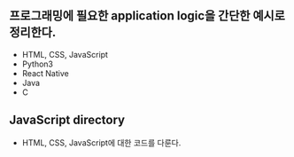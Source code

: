 프로그래밍에 필요한 application logic을 간단한 예시로 정리한다.
--------------------------------------
* HTML, CSS, JavaScript
* Python3
* React Native
* Java
* C

JavaScript directory
--------------------------------------
* HTML, CSS, JavaScript에 대한 코드를 다룬다.